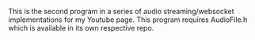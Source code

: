 This is the second program in a series of audio streaming/websocket implementations for my Youtube page. This program requires AudioFile.h which is available in its own respective repo.

